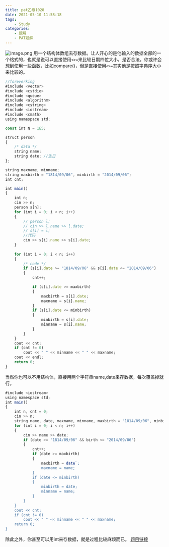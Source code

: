 ```yaml
---
title: pat乙级1028
date: 2021-05-10 11:58:18
tags: 
    - Study
categories: 
    - 题解
    - PAT题解
---
```


![image.png](https://p1-juejin.byteimg.com/tos-cn-i-k3u1fbpfcp/43c6c4cdf9354f6d8dd6fd076e0a34e3~tplv-k3u1fbpfcp-watermark.image)
用一个结构体数组去存数据。让人开心的是他输入的数据全部的一个格式的，也就是说可以直接使用`<>=`来比较日期四位大小，是否合法。你或许会想到使用一些函数，比如compare()，但是直接使用`<>=`其实他是按照字典序大小来比较的。

```js
//foreverking
#include <vector>
#include <cstdio>
#include <queue>
#include <algorithm>
#include <cstring>
#include <iostream>
#include <cmath>
using namespace std;

const int N = 1E5;

struct person
{
    /* data */
    string name;
    string date; //生日
};

string maxname, minname;
string maxbirth = "1814/09/06", minbirth = "2014/09/06";
int cnt;

int main()
{
    int n;
    cin >> n;
    person s[n];
    for (int i = 0; i < n; i++)
    {
        // person l;
        // cin >> l.name >> l.date;
        // s[i] = l;
        //代码
        cin >> s[i].name >> s[i].date;
    }
    
    for (int i = 0; i < n; i++)
    {
        /* code */
        if (s[i].date >= "1814/09/06" && s[i].date <= "2014/09/06")
        {
            cnt++;

            if (s[i].date >= maxbirth)
            {
                maxbirth = s[i].date;
                maxname = s[i].name;
            }
            if (s[i].date <= minbirth)
            {
                minbirth = s[i].date;
                minname = s[i].name;
            }
        }
    }
    cout << cnt;
    if (cnt != 0)
        cout << " " << minname << " " << maxname;
    cout << endl;
    return 0;
}
```
当然你也可以不用结构体，直接用两个字符串name,date来存数据，每次覆盖掉就行。

```js
#include <iostream>
using namespace std;
int main()
{
    int n, cnt = 0;
    cin >> n;
    string name, date, maxname, minname, maxbirth = "1814/09/06", minbirth = "2014/09/06";
    for (int i = 0; i < n; i++)
    {
        cin >> name >> date;
        if (date >= "1814/09/06" && birth <= "2014/09/06")
        {
            cnt++;
            if (date >= maxbirth)
            {
                maxbirth = date`;
                maxname = name;
            }
            if (date <= minbirth)
            {
                minbirth = date;
                minname = name;
            }
        }
    }
    cout << cnt;
    if (cnt != 0)
        cout << " " << minname << " " << maxname;
    return 0;
}
```
除此之外，你甚至可以用int来存数据，就是过程比较麻烦而已。
[题目链接](https://pintia.cn/problem-sets/994805260223102976/problems/994805293282607104)
